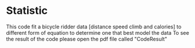 # Statistic
This code fit a bicycle ridder data [distance speed climb and calories] to different form of equation to determine one that best model the data
To see the result of the code please open the pdf file called "CodeResult"
